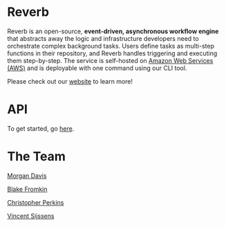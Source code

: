 # Reverb

Reverb is an open-source, **event-driven, asynchronous workflow engine** that abstracts away the logic and infrastructure developers need to orchestrate complex background tasks. Users define tasks as multi-step functions in their repository, and Reverb handles triggering and executing them step-by-step. The service is self-hosted on [Amazon Web Services (AWS)](https://aws.amazon.com/) and is deployable with one command using our CLI tool.

Please check out our [website](https://reverb-app.github.io) to learn more!

# API

To get started, go [here](https://github.com/reverb-app/reverb).

# The Team

[Morgan Davis]()

[Blake Fromkin]()

[Christopher Perkins]()

[Vincent Sijssens]()
